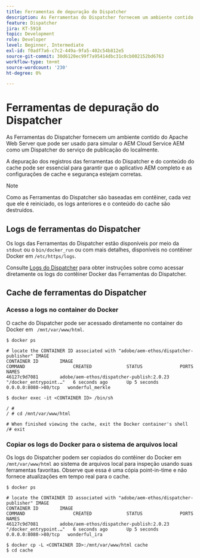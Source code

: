 ```yaml
---
title: Ferramentas de depuração do Dispatcher
description: As Ferramentas do Dispatcher fornecem um ambiente contido do Apache Web Server que pode ser usado para simular o AEM Cloud Service AEM como um Dispatcher do serviço de publicação do localmente. A depuração dos registros das ferramentas do Dispatcher e do conteúdo do cache pode ser essencial para garantir que o aplicativo AEM completo e as configurações de cache e segurança estejam corretas.
feature: Dispatcher
jira: KT-5918
topic: Development
role: Developer
level: Beginner, Intermediate
exl-id: f0adf7a6-c7c2-449a-9fa5-402c54b812e5
source-git-commit: 30d6120ec99f7a95414dbc31c0cb002152bd6763
workflow-type: tm+mt
source-wordcount: '230'
ht-degree: 0%

---
```


# Ferramentas de depuração do Dispatcher

As Ferramentas do Dispatcher fornecem um ambiente contido do Apache Web Server que pode ser usado para simular o AEM Cloud Service AEM como um Dispatcher do serviço de publicação do localmente.

A depuração dos registros das ferramentas do Dispatcher e do conteúdo do cache pode ser essencial para garantir que o aplicativo AEM completo e as configurações de cache e segurança estejam corretas.

>[!NOTE]
>
>Como as Ferramentas do Dispatcher são baseadas em contêiner, cada vez que ele é reiniciado, os logs anteriores e o conteúdo do cache são destruídos.

## Logs de ferramentas do Dispatcher

Os logs das Ferramentas do Dispatcher estão disponíveis por meio da `stdout` ou o `bin/docker_run` ou com mais detalhes, disponíveis no contêiner Docker em `/etc/https/logs`.

Consulte [Logs do Dispatcher](./logs.md#dispatcher-logs) para obter instruções sobre como acessar diretamente os logs do contêiner Docker das Ferramentas do Dispatcher.

## Cache de ferramentas do Dispatcher

### Acesso a logs no container do Docker

O cache do Dispatcher pode ser acessado diretamente no container do Docker em ` /mnt/var/www/html`.

```shell
$ docker ps

# locate the CONTAINER ID associated with "adobe/aem-ethos/dispatcher-publisher" IMAGE
CONTAINER ID        IMAGE                                       COMMAND                  CREATED             STATUS              PORTS                  NAMES
46127c9d7081        adobe/aem-ethos/dispatcher-publish:2.0.23   "/docker_entrypoint.…"   6 seconds ago       Up 5 seconds        0.0.0.0:8080->80/tcp   wonderful_merkle

$ docker exec -it <CONTAINER ID> /bin/sh

/ # 
/ # cd /mnt/var/www/html

# When finished viewing the cache, exit the Docker container's shell
/# exit
```

### Copiar os logs do Docker para o sistema de arquivos local

Os logs do Dispatcher podem ser copiados do contêiner do Docker em `/mnt/var/www/html` ao sistema de arquivos local para inspeção usando suas ferramentas favoritas. Observe que essa é uma cópia point-in-time e não fornece atualizações em tempo real para o cache.

```shell
$ docker ps

# locate the CONTAINER ID associated with "adobe/aem-ethos/dispatcher-publisher" IMAGE
CONTAINER ID        IMAGE                                       COMMAND                  CREATED             STATUS              PORTS                  NAMES
46127c9d7081        adobe/aem-ethos/dispatcher-publish:2.0.23   "/docker_entrypoint.…"   6 seconds ago       Up 5 seconds        0.0.0.0:8080->80/tcp   wonderful_ira

$ docker cp -L <CONTAINER ID>:/mnt/var/www/html cache 
$ cd cache
```
